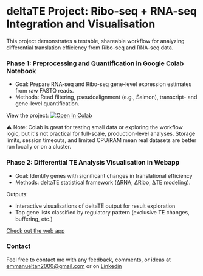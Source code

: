 # deltaTE Project: Ribo-seq + RNA-seq Integration and Visualisation

This project demonstrates a testable, shareable workflow for analyzing differential translation efficiency from Ribo-seq and RNA-seq data. 

### Phase 1: Preprocessing and Quantification in Google Colab Notebook
- Goal: Prepare RNA-seq and Ribo-seq gene-level expression estimates from raw FASTQ reads.
- Methods: Read filtering, pseudoalignment (e.g., Salmon), transcript- and gene-level quantification.

View the project:
[![Open In Colab](https://colab.research.google.com/assets/colab-badge.svg)](https://colab.research.google.com/github/emmanuel-tan/deltaTE-qc-visualisation/blob/main/deltaTe_analysis.ipynb)

⚠️ Note:
Colab is great for testing small data or exploring the workflow logic, but it's not practical for full-scale, production-level analyses. Storage limits, session timeouts, and limited CPU/RAM mean real datasets are better run locally or on a cluster.

### Phase 2: Differential TE Analysis Visualisation in Webapp
- Goal: Identify genes with significant changes in translational efficiency
- Methods: deltaTE statistical framework (ΔRNA, ΔRibo, ΔTE modeling).

Outputs:
- Interactive visualisations of deltaTE output for result exploration
- Top gene lists classified by regulatory pattern (exclusive TE changes, buffering, etc.)

[Check out the web app](https://delta-te-viewer.streamlit.app/)

### Contact
Feel free to contact me with any feedback, comments, or ideas at emmanueltan2000@gmail.com or on [Linkedin](https://www.linkedin.com/in/emmanuel-tan-0b89051b3/)
